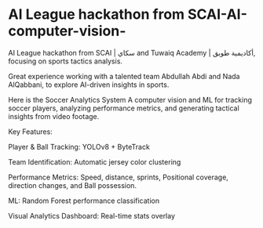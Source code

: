 # AI League hackathon from SCAI-AI-computer-vision-
AI League hackathon from SCAI | سكاي and Tuwaiq Academy | أكاديمية طويق, focusing on sports tactics analysis.

Great experience working with a talented team Abdullah Abdi and Nada AlQabbani, to explore AI-driven insights in sports.

Here is the Soccer Analytics System
A computer vision and ML for tracking soccer players, analyzing performance metrics, and generating tactical insights from video footage.

Key Features:

Player & Ball Tracking: YOLOv8 + ByteTrack

Team Identification: Automatic jersey color clustering

Performance Metrics: Speed, distance, sprints, Positional coverage, direction changes, and Ball possession.

ML: Random Forest performance classification

Visual Analytics Dashboard: Real-time stats overlay
